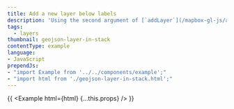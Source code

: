 ```yaml
---
title: Add a new layer below labels
description: 'Using the second argument of [`addLayer`](/mapbox-gl-js/api/#map#addlayer), you can be more precise.'
tags:
  - layers
thumbnail: geojson-layer-in-stack
contentType: example
language:
- JavaScript
prependJs:
- "import Example from '../../components/example';"
- "import html from './geojson-layer-in-stack.html';"
---
```


{{ <Example html={html} {...this.props} /> }}
